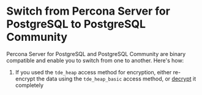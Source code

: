 # Switch from Percona Server for PostgreSQL to PostgreSQL Community

Percona Server for PostgreSQL and PostgreSQL Community are binary compatible and enable you to switch from one to another. Here's how:

1. If you used the `tde_heap` access method for encryption, either re-encrypt the data using the `tde_heap_basic` access method, or [decrypt](decrypt.md) it completely 
